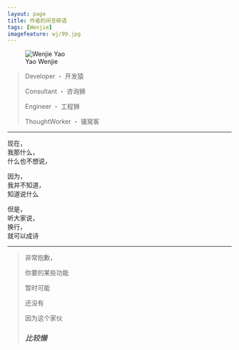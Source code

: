 ```yaml
---
layout: page
title: 作者的闲言碎语
tags: [Wenjie]
imagefeature: wj/99.jpg
---
```

<figure>
  <img src="{{ site.url }}/images/wj/head1.jpg" alt="Wenjie Yao">
  <figcaption>Yao Wenjie</figcaption>
</figure>

> Developer ・ 开发猿
>
> Consultant ・ 咨询狮
>
> Engineer ・ 工程狮
>
> ThoughtWorker ・ 骚窝客

---

现在，<br/>
我那什么，<br/>
什么也不想说，

因为，<br/>
我并不知道，<br/>
知道说什么

但是，<br/>
听大家说，<br/>
换行，<br/>
就可以成诗

---

> 非常抱歉，
>
> 你要的某些功能
>
> 暂时可能
>
> 还没有
>
> 因为这个家伙
>
> ### *比较懒* ###
